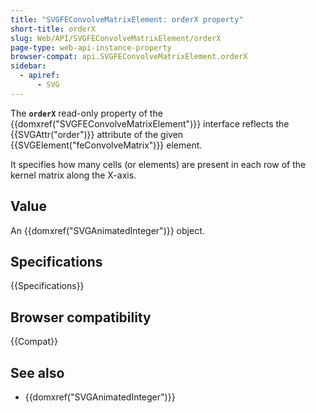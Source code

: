 ```yaml
---
title: "SVGFEConvolveMatrixElement: orderX property"
short-title: orderX
slug: Web/API/SVGFEConvolveMatrixElement/orderX
page-type: web-api-instance-property
browser-compat: api.SVGFEConvolveMatrixElement.orderX
sidebar:
  - apiref:
      - SVG
---
```


The **`orderX`** read-only property of the {{domxref("SVGFEConvolveMatrixElement")}} interface reflects the {{SVGAttr("order")}} attribute of the given {{SVGElement("feConvolveMatrix")}} element.

It specifies how many cells (or elements) are present in each row of the kernel matrix along the X-axis.

## Value

An {{domxref("SVGAnimatedInteger")}} object.

## Specifications

{{Specifications}}

## Browser compatibility

{{Compat}}

## See also

- {{domxref("SVGAnimatedInteger")}}
